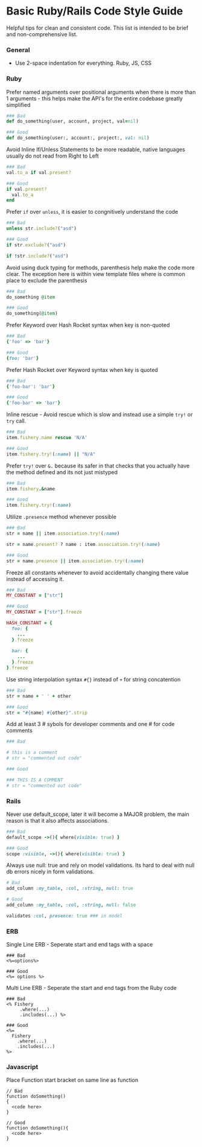 # Basic Ruby/Rails Code Style Guide

Helpful tips for clean and consistent code. This list is intended to be brief and non-comprehensive list.

### General

- Use 2-space indentation for everything. Ruby, JS, CSS


### Ruby

Prefer named arguments over positional arguments when there is more than 1 arguments - this helps make the API's for the entire codebase greatly simplified

```ruby
### Bad
def do_something(user, account, project, val=nil)

### Good
def do_something(user:, account:, project:, val: nil)
```



Avoid Inline If/Unless Statements to be more readable, native languages usually do not read from Right to Left

```ruby
### Bad
val.to_a if val.present?

### Good
if val.present?
  val.to_a
end
```

Prefer `if` over `unless`, it is easier to congnitively understand the code

```ruby
### Bad
unless str.include?("asd")

### Good
if str.exclude?("asd")

if !str.include?("asd")
```


Avoid using duck typing for methods, parenthesis help make the code more clear. The exception here is within view template files where is common place to exclude the parenthesis

```ruby
### Bad
do_something @item

### Good
do_something(@item)
````


Prefer Keyword over Hash Rocket syntax when key is non-quoted

```ruby
### Bad
{'foo' => 'bar'}

### Good
{foo: 'bar'}
```

Prefer Hash Rocket over Keyword syntax when key is quoted

```ruby
### Bad
{'foo-bar': 'bar'}

### Good
{'foo-bar' => 'bar'}
```

Inline rescue - Avoid rescue which is slow and instead use a simple `try!` or `try` call.

```ruby
### Bad
item.fishery.name rescue 'N/A'

### Good
item.fishery.try!(:name) || "N/A"
```

Prefer `try!` over `&.` because its safer in that checks that you actually have the method defined and its not just mistyped

```ruby
### Bad
item.fishery.&name

### Good
item.fishery.try!(:name)
```



Utilize `.presence` method whenever possible

```ruby
### Bad
str = name || item.association.try!(:name)

str = name.present? ? name : item.association.try!(:name)

### Good
str = name.presence || item.association.try!(:name)
```


Freeze all constants whenever to avoid accidentally changing there value instead of accessing it.

```ruby
### Bad
MY_CONSTANT = ["str"]

### Good
MY_CONSTANT = ["str"].freeze

HASH_CONSTANT = {
  foo: {
    ...
  }.freeze
  
  bar: {
    ...
  }.freeze
}.freeze
```


Use string interpolation syntax `#{}` instead of `+` for string concatention

```ruby
### Bad
str = name + ' ' + other

### Good
str = "#{name} #{other}".strip
```


Add at least 3 # sybols for developer comments and one # for code comments

```ruby
### Bad

# this is a comment
# str = "commented out code"

### Good

### THIS IS A COMMENT
# str = "commented out code"
```


### Rails


Never use default_scope, later it will become a MAJOR problem, the main reason is that it also affects associations.

```ruby
### Bad
default_scope ->(){ where(visible: true) }

### Good
scope :visible, ->(){ where(visible: true) }
```

Always use null: true and rely on model validations. Its hard to deal with null db errors nicely in form validations.

```ruby
# Bad
add_column :my_table, :col, :string, null: true

# Good
add_column :my_table, :col, :string, null: false

validates :col, presence: true ### in model
```


### ERB

Single Line ERB - Seperate start and end tags with a space

```er b
### Bad
<%=options%>

### Good
<%= options %>

```

Multi Line ERB - Seperate the start and end tags from the Ruby code

```erb
### Bad
<% Fishery
     .where(...)
     .includes(...) %>
     
### Good
<%=
  Fishery
    .where(...)
    .includes(...)
%>
```

### Javascript

Place Function start bracket on same line as function

```javscript
// Bad
function doSomething()
{
  <code here>
}
  
// Good
function doSomething(){
  <code here>
}
```
